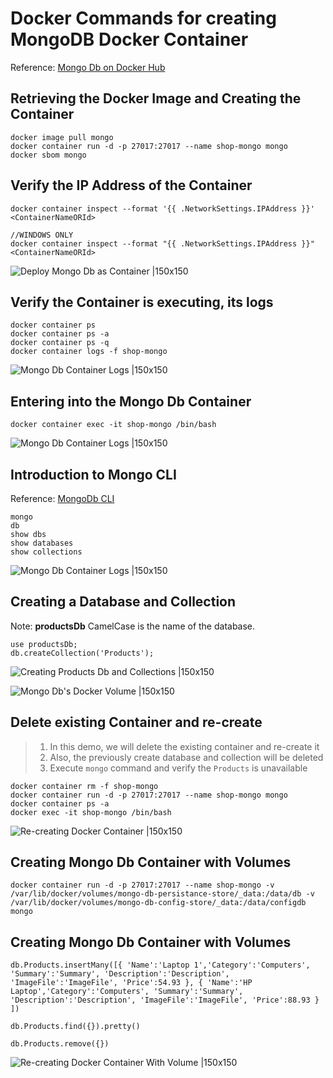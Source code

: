 # Docker Commands for creating MongoDB Docker Container

Reference: [Mongo Db on Docker Hub](https://hub.docker.com/_/mongo?tab=description)

## Retrieving the Docker Image and Creating the Container

```
docker image pull mongo
docker container run -d -p 27017:27017 --name shop-mongo mongo
docker sbom mongo
```

## Verify the IP Address of the Container

```
docker container inspect --format '{{ .NetworkSettings.IPAddress }}' <ContainerNameORId>

//WINDOWS ONLY
docker container inspect --format "{{ .NetworkSettings.IPAddress }}" <ContainerNameORId>
```

![Deploy Mongo Db as Container |150x150](../Images/S3_CreateMongoContainer.PNG)

## Verify the Container is executing, its logs

```
docker container ps
docker container ps -a
docker container ps -q
docker container logs -f shop-mongo
```

![Mongo Db Container Logs |150x150](../Images/S3_MongoContainerLogs.PNG)

## Entering into the Mongo Db Container

```
docker container exec -it shop-mongo /bin/bash
```

![Mongo Db Container Logs |150x150](../Images/S3_Inside_MongoDbContainer.PNG)

## Introduction to Mongo CLI

Reference: [MongoDb CLI](https://www.mongodb.com/docs/v4.4/mongo/)

```
mongo
db
show dbs
show databases
show collections
```

![Mongo Db Container Logs |150x150](../Images/S3_MongoCli.PNG)

## Creating a Database and Collection

Note: **productsDb** CamelCase is the name of the database.

```
use productsDb;
db.createCollection('Products');
```

![Creating Products Db and Collections |150x150](../Images/S3_Creating_Products_Db_and_Collections.PNG)

![Mongo Db's Docker Volume |150x150](../Images/S3_Docker_Volume.PNG)

## Delete existing Container and re-create

> 1. In this demo, we will delete the existing container and re-create it
> 1. Also, the previously create database and collection will be deleted
> 1. Execute `mongo` command and verify the `Products` is unavailable

```
docker container rm -f shop-mongo
docker container run -d -p 27017:27017 --name shop-mongo mongo
docker container ps -a
docker exec -it shop-mongo /bin/bash
```

![Re-creating Docker Container |150x150](../Images/S3_Recreating_MongoDbContainer.PNG)

## Creating Mongo Db Container with Volumes

```
docker container run -d -p 27017:27017 --name shop-mongo -v /var/lib/docker/volumes/mongo-db-persistance-store/_data:/data/db -v /var/lib/docker/volumes/mongo-db-config-store/_data:/data/configdb mongo
```

## Creating Mongo Db Container with Volumes

```
db.Products.insertMany([{ 'Name':'Laptop 1','Category':'Computers', 'Summary':'Summary', 'Description':'Description', 'ImageFile':'ImageFile', 'Price':54.93 }, { 'Name':'HP Laptop','Category':'Computers', 'Summary':'Summary', 'Description':'Description', 'ImageFile':'ImageFile', 'Price':88.93 } ])

db.Products.find({}).pretty()

db.Products.remove({})
```

![Re-creating Docker Container With Volume |150x150](../Images/S3_Docker_MongoDb_WithVolume.PNG)